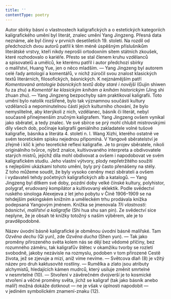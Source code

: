 ```yaml
---
title: ''
contentType: poetry
---
```


<section>

Autor sbírky básní o vlastnostech kaligrafických a o estetických kategoriích kaligrafického umění byl literát, znalec umění Yang Jingzeng. Přesná data neznáme, ale byl činný v prvních desetiletích 19. století. Na rozdíl od předchozích dvou autorů patřil k těm méně úspěšným příslušníkům literátské vrstvy, kteří nikdy neprošli ortodoxním sítem státních zkoušek, které rozhodovalo o kariéře. Přesto se stal členem kruhu vzdělanců a spisovatelů a umělců, ke kterému patřil i autor předchozí sbírky o malířství, Huang Yue, jen o něco mladším. — Yang Jingzeng byl autorem celé řady antologií a komentářů, v nichž zúročil svou znalost klasických textů literárních, filosofických, básnických. K nejznámějším patří _Komentovaná_ _antologie_ _básnických_ _textů_ _doby_ _staré_ _i_ _novější_ (Gujin shiwen fu za zhu) a _Komentář_ _ke_ _klasickým_ _knihám_ _a_ _knihám_ _historickým_ (Jing shi zhuan zhu). — Yang Jingzeng bezpochyby sám praktikoval kaligrafii. Toto umění bylo natolik rozšířené, bylo tak významnou součástí kultury vzdělanců a nepominutelnou částí jejich kulturního chování, že bylo nemyslitelné, aby kterýkoli z nich, vzdělanec, básník či literát, nebyl současně přinejmenším zručným kaligrafem. Yang Jingzeng ovšem vynikal jako sběratel, a tedy znalec. Ve své sbírce se prý mohl chlubit mistrovskými díly všech dob, počínaje kaligrafií geniálního zakladatele volné tušové kaligrafie, básníka a literáta 4. století n. l. Wang Xizhi, kterého ostatně ve svém teoretickém spisku nejednou připomíná. V Yangově sběratelství je zřejmě i klíč k jeho teoretické reflexi kaligrafie. Je to projev sběratele, nikoli originálního tvůrce, nýbrž znalce, kultivovaného inter­preta a obdivovatele starých mistrů, jejichž díla mohl obdivovat a ovšem i napodobovat ve svém kaligrafickém studiu. Jeho vlastní výtvory, plody nepřetržitého soužití s nejlepšími ukázkami tohoto umění, byly prý často přenášeny na stély. Z toho můžeme soudit, že byly vysoko ceněny mezi sběrateli a ovšem i vydavateli tehdy početných kaligrafických alb a katalogů. — Yang Jingzeng byl dítkem své doby, pozdní doby velké čínské kultury, polyhistor, polygraf, erudovaný kompilátor a kultivovaný eklektik. Podle svědectví ruského sinologa Alexejeva z let jeho pobytu v Číně 1906–1909 se na tehdejším pekingském knižním a uměleckém trhu prodávala knížka podepsaná Yangovým jménem. Knížka se jmenovala _Tři_ _vlastnosti_: _básnictví_, _malířství_ _a_ _kaligrafie_ (Shi hua shu san pin). Ze svědectví sice neplyne, že je obsah té knížky totožný s naším výběrem, ale je to pravděpodobné.

Název úvodní básně kaligrafické je obměnou úvodní básně malířské. Tam _Ozvěna_ _dechu_ (Qi yun), zde _Ozvěna_ _ducha_ (Shen yun). — Tak jako proměny přirozeného světa kolem nás se dějí bez vědomé příčiny, bez rozumného záměru, tak kaligrafův štětec v okamžiku tvorby se rozletí svobodně, jakoby nezávisle na rozmyslu, podoben v tom přirozené Cestě života, jež se zjevuje a mizí, aniž víme nevíme. — Světcova dlaň (8) je vžitý název pro druh kaktusovité rostliny. — Rumělka a zlato jsou atributy alchymistů, hledajících kámen mudrců, který usiluje změnit smrtelné v nesmrtelné (10). — Stvoření v závěrečném dvojverší je to kosmické stvoření a věčné proměny světa, jichž se kaligraf (tak jako básník anebo malíř) možná dokáže dotknout — ne je však v úplnosti napodobit — v jediném symbolickém znamení-znaku (12).

</section>
